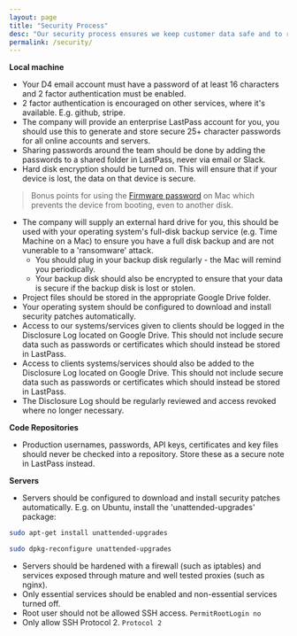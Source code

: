 ```yaml
---
layout: page
title: "Security Process"
desc: "Our security process ensures we keep customer data safe and to reduce the impact of a malicious attack"
permalink: /security/
---
```


**Local machine**

 * Your D4 email account must have a password of at least 16 characters and 2 factor authentication must be enabled.
 * 2 factor authentication is encouraged on other services, where it's available. E.g. github, stripe.
 * The company will provide an enterprise LastPass account for you, you should use this to generate and store secure 25+ character passwords for all online accounts and servers.
 * Sharing passwords around the team should be done by adding the passwords to a shared folder in LastPass, never via email or Slack.
 * Hard disk encryption should be turned on. This will ensure that if your device is lost, the data on that device is secure.


> Bonus points for using the [Firmware password](https://support.apple.com/en-gb/HT204455) on Mac which prevents the device from booting, even to another disk.


 * The company will supply an external hard drive for you, this should be used with your operating system's full-disk backup service (e.g. Time Machine on a Mac) to ensure you have a full disk backup and are not vunerable to a 'ransomware' attack.
   * You should plug in your backup disk regularly - the Mac will remind you periodically.
   * Your backup disk should also be encrypted to ensure that your data is secure if the backup disk is lost or stolen.
 * Project files should be stored in the appropriate Google Drive folder.
 * Your operating system should be configured to download and install security patches automatically.
 * Access to our systems/services given to clients should be logged in the Disclosure Log located on Google Drive. This should not include secure data such as passwords or certificates which should instead be stored in LastPass.
 * Access to clients systems/services should also be added to the Disclosure Log located on Google Drive. This should not include secure data such as passwords or certificates which should instead be stored in LastPass.
 * The Disclosure Log should be regularly reviewed and access revoked where no longer necessary.

**Code Repositories**

 * Production usernames, passwords, API keys, certificates and key files should never be checked into a repository. Store these as a secure note in LastPass instead.

**Servers**
 
 * Servers should be configured to download and install security patches automatically. E.g. on Ubuntu, install the 'unattended-upgrades' package:

```sh 
sudo apt-get install unattended-upgrades
```

```sh 
sudo dpkg-reconfigure unattended-upgrades
```

 * Servers should be hardened with a firewall (such as iptables) and services exposed through mature and well tested proxies (such as nginx).
 * Only essential services should be enabled and non-essential services turned off.
 * Root user should not be allowed SSH access. ```PermitRootLogin no```
 * Only allow SSH Protocol 2. ```Protocol 2```
 
